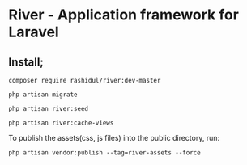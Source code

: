 # River - Application framework for Laravel

## Install;

`composer require rashidul/river:dev-master`

`php artisan migrate`

`php artisan river:seed`

`php artisan river:cache-views`

To publish the assets(css, js files) into the public
directory, run:

`php artisan vendor:publish --tag=river-assets --force`

